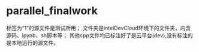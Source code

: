 # parallel_finalwork
标签为“1”的源文件是测试所用；
文件夹是intelDevCloud环境下的文件夹，内含源码、ipynb、sh脚本等；
其他cpp文件均已标注好了是云平台(dev),没有标注的是本地运行的源文件。
